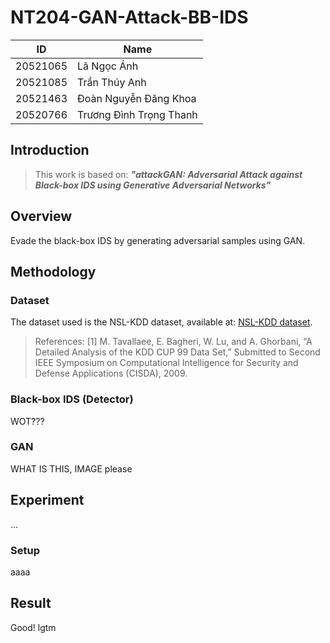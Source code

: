 # NT204-GAN-Attack-BB-IDS

|    ID    |           Name          |
|----------|-------------------------|
| 20521065 | Lã Ngọc Ánh             |
| 20521085 | Trần Thúy Anh           |
| 20521463 | Đoàn Nguyễn Đăng Khoa   |
| 20520766 | Trương Đình Trọng Thanh |


## Introduction
> This work is based on: ***"attackGAN: Adversarial Attack against Black-box IDS using Generative Adversarial Networks"***

## Overview
Evade the black-box IDS by generating adversarial samples using GAN.

## Methodology

### Dataset
The dataset used is the NSL-KDD dataset, available at: [NSL-KDD dataset](https://www.unb.ca/cic/datasets/nsl.html).

> References: [1] M. Tavallaee, E. Bagheri, W. Lu, and A. Ghorbani, “A Detailed Analysis of the KDD CUP 99 Data Set,” Submitted to Second IEEE Symposium on Computational Intelligence for Security and Defense Applications (CISDA), 2009.

### Black-box IDS (Detector)
WOT???

### GAN
WHAT IS THIS, IMAGE please

## Experiment
...

### Setup
aaaa

## Result
Good! lgtm